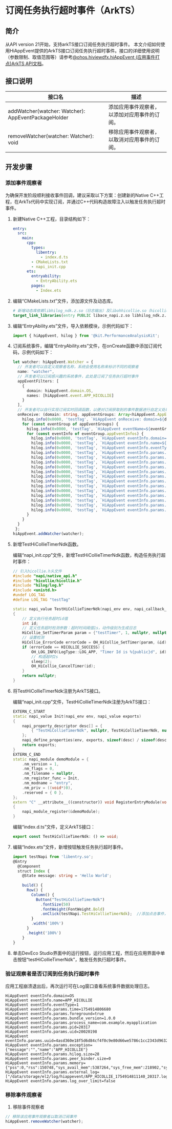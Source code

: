 # 订阅任务执行超时事件（ArkTS）

<!--Kit: Performance Analysis Kit-->
<!--Subsystem: HiviewDFX-->
<!--Owner: @rr_cn-->
<!--Designer: @peterhuangyu-->
<!--Tester: @gcw_KuLfPSbe-->
<!--Adviser: @foryourself-->

## 简介

从API version 21开始，支持arkTS接口订阅任务执行超时事件。 本文介绍如何使用HiAppEvent提供的ArkTS接口订阅任务执行超时事件。接口的详细使用说明（参数限制、取值范围等）请参考[@ohos.hiviewdfx.hiAppEvent (应用事件打点)ArkTS API文档](../reference/apis-performance-analysis-kit/js-apis-hiviewdfx-hiappevent.md)。

## 接口说明

| 接口名 | 描述 |
| -------- | -------- |
| addWatcher(watcher: Watcher): AppEventPackageHolder | 添加应用事件观察者，以添加对应用事件的订阅。 |
| removeWatcher(watcher: Watcher): void | 移除应用事件观察者，以取消对应用事件的订阅。 |

## 开发步骤

### 添加事件观察者

为确保开发阶段顺利接收事件回调，建议采取以下方案：创建新的Native C++工程，在ArkTs代码中实现订阅，并通过C++代码构造故障注入以触发任务执行超时事件。

1. 新建Native C++工程，目录结构如下：

   ```yml
   entry:
     src:
       main:
         cpp:
           types:
             libentry:
               - index.d.ts
           - CMakeLists.txt
           - napi_init.cpp
         ets:
           entryability:
             - EntryAbility.ets
           pages:
             - Index.ets
   ```

2. 编辑“CMakeLists.txt”文件，添加源文件及动态库。

   ```cmake
   # 新增动态库依赖libhilog_ndk.z.so（日志输出）及libohhicollie.so（hicollie检测）
   target_link_libraries(entry PUBLIC libace_napi.z.so libhilog_ndk.z.so libohhicollie.so)
   ```

3. 编辑“EntryAbility.ets”文件，导入依赖模块，示例代码如下：

   ```ts
   import { hiAppEvent, hilog } from '@kit.PerformanceAnalysisKit';
   ```

4. 订阅系统事件，编辑“EntryAbility.ets”文件，在onCreate函数中添加订阅代码，示例代码如下：

   ```ts
   let watcher: hiAppEvent.Watcher = {
     // 开发者可以自定义观察者名称，系统会使用名称来标识不同的观察者
     name: "watcher",
     // 开发者可以订阅感兴趣的系统事件，此处是订阅了任务执行超时事件
     appEventFilters: [
       {
         domain: hiAppEvent.domain.OS,
         names: [hiAppEvent.event.APP_HICOLLIE]
       }
     ],
     // 开发者可以自行实现订阅实时回调函数，以便对订阅获取到的事件数据进行自定义处理
     onReceive: (domain: string, appEventGroups: Array<hiAppEvent.AppEventGroup>) => {
       hilog.info(0x0000, 'testTag', `HiAppEvent onReceive: domain=${domain}`);
       for (const eventGroup of appEventGroups) {
         hilog.info(0x0000, 'testTag', `HiAppEvent eventName=${eventGroup.name}`);
         for (const eventInfo of eventGroup.appEventInfos) {
           hilog.info(0x0000, 'testTag', `HiAppEvent eventInfo.domain=${eventInfo.domain}`);
           hilog.info(0x0000, 'testTag', `HiAppEvent eventInfo.name=${eventInfo.name}`);
           hilog.info(0x0000, 'testTag', `HiAppEvent eventInfo.eventType=${eventInfo.eventType}`);
           hilog.info(0x0000, 'testTag', `HiAppEvent eventInfo.params.time=${eventInfo.params['time']}`);
           hilog.info(0x0000, 'testTag', `HiAppEvent eventInfo.params.foreground=${eventInfo.params['foreground']}`);
           hilog.info(0x0000, 'testTag', `HiAppEvent eventInfo.params.bundle_version=${eventInfo.params['bundle_version']}`);
           hilog.info(0x0000, 'testTag', `HiAppEvent eventInfo.params.process_name=${eventInfo.params['process_name']}`);
           hilog.info(0x0000, 'testTag', `HiAppEvent eventInfo.params.pid=${eventInfo.params['pid']}`);
           hilog.info(0x0000, 'testTag', `HiAppEvent eventInfo.params.uid=${eventInfo.params['uid']}`);
           hilog.info(0x0000, 'testTag', `HiAppEvent eventInfo.params.uid=${eventInfo.params['uuid']}`);
           hilog.info(0x0000, 'testTag', `HiAppEvent eventInfo.params.exception=${eventInfo.params['exception']}`);
           hilog.info(0x0000, 'testTag', `HiAppEvent eventInfo.params.hilog.size=${eventInfo.params['hilog'].length}`);
           hilog.info(0x0000, 'testTag', `HiAppEvent eventInfo.params.peer_binder.size=${JSON.stringify(eventInfo.params['peer_binder'].length)}`);
           hilog.info(0x0000, 'testTag', `HiAppEvent eventInfo.params.memory=${eventInfo.params['memory']}`);
           hilog.info(0x0000, 'testTag', `HiAppEvent eventInfo.params.external_log=${JSON.stringify(eventInfo.params['external_log'])}`);
           hilog.info(0x0000, 'testTag', `HiAppEvent eventInfo.params.log_over_limit=${eventInfo.params['log_over_limit']}`);
         }
       }
     }
    };
   hiAppEvent.addWatcher(watcher);
   ```

5. 新增TestHiCollieTimerNdk函数。

   编辑“napi_init.cpp”文件，新增TestHiCollieTimerNdk函数，构造任务执行超时事件：

   ```c++
   // 引入hicollie.h头文件
   #include "napi/native_api.h"
   #include "hicollie/hicollie.h"
   #include "hilog/log.h"
   #include <unistd.h>
   #undef LOG_TAG
   #define LOG_TAG "testTag"
   
   static napi_value TestHiCollieTimerNdk(napi_env env, napi_callback_info exports)
   {
       // 定义执行任务超时id值
       int id;  
       // 定义任务超时检测参数：超时时间阈值1s，动作级别为生成日志
       HiCollie_SetTimerParam param = {"testTimer", 1, nullptr, nullptr, HiCollie_Flag::HICOLLIE_FLAG_LOG};
       // 设置检测
       HiCollie_ErrorCode errorCode = OH_HiCollie_SetTimer(param, &id);
       if (errorCode == HICOLLIE_SUCCESS) {
           OH_LOG_INFO(LogType::LOG_APP, "Timer Id is %{public}d", id);
           // 构造超时2s
           sleep(2);
           OH_HiCollie_CancelTimer(id);
       }
       return nullptr; 
   }
   ```

6. 将TestHiCollieTimerNdk注册为ArkTS接口。

   编辑“napi_init.cpp”文件，TestHiCollieTimerNdk注册为ArkTS接口：

   ```c++
   EXTERN_C_START
   static napi_value Init(napi_env env, napi_value exports)
   {
       napi_property_descriptor desc[] = {
           { "TestHiCollieTimerNdk", nullptr, TestHiCollieTimerNdk, nullptr, nullptr, nullptr, napi_default, nullptr }
       };
       napi_define_properties(env, exports, sizeof(desc) / sizeof(desc[0]), desc);
       return exports;
   }
   EXTERN_C_END
   static napi_module demoModule = {
       .nm_version = 1,
       .nm_flags = 0,
       .nm_filename = nullptr,
       .nm_register_func = Init,
       .nm_modname = "entry",
       .nm_priv = ((void*)0),
       .reserved = { 0 },
   };
   extern "C" __attribute__((constructor)) void RegisterEntryModule(void)
   {
       napi_module_register(&demoModule);
   }
   ```

   编辑“index.d.ts”文件，定义ArkTS接口：

   ```typescript
   export const TestHiCollieTimerNdk: () => void;
   ```

7. 编辑“Index.ets”文件，新增按钮触发任务执行超时事件。

   ```typescript
   import testNapi from 'libentry.so';
   @Entry
     @Component
     struct Index {
       @State message: string = 'Hello World';
      
       build() {
         Row() {
           Column() {
             Button("TestHiCollieTimerNdk")
               .fontSize(50)
               .fontWeight(FontWeight.Bold)
               .onClick(testNapi.TestHiCollieTimerNdk);  //添加点击事件，触发TestHiCollieTimerNdk方法。
           }
           .width('100%')
         }
         .height('100%')
       }
   }
   ```

8. 单击DevEco Studio界面中的运行按钮，运行应用工程，然后在应用界面中单击按钮“testHiCollieTimerNdk”，触发任务执行超时事件。

### 验证观察者是否订阅到任务执行超时事件

应用工程崩溃退出后，再次运行可在Log窗口查看系统事件数据处理日志。

   ```text
   HiAppEvent eventInfo.domain=OS
   HiAppEvent eventInfo.name=APP_HICOLLIE
   HiAppEvent eventInfo.eventType=1
   HiAppEvent eventInfo.params.time=1754914806680
   HiAppEvent eventInfo.params.foreground=true
   HiAppEvent eventInfo.params.bundle_version=1.0.0
   HiAppEvent eventInfo.params.process_name=com.example.myapplication
   HiAppEvent eventInfo.params.pid=20317
   HiAppEvent eventInfo.params.uid=20020198
   HiAppEvent eventInfo.params.uuid=4asd360e18f5d6d84cf4f0c9e80d66we5786c1cc2343d9632e07abb0d3552asd
   HiAppEvent eventInfo.params.exception={"message":"","name":"APP_HICOLLIE"}
   HiAppEvent eventInfo.params.hilog.size=28
   HiAppEvent eventInfo.params.peer_binder.size=0
   HiAppEvent eventInfo.params.memory={"pss":0,"rss":150748,"sys_avail_mem":5387264,"sys_free_mem":218902,"sys_total_mem":11679236,"vss":38306936}
   HiAppEvent eventInfo.params.external_log=["/data/storage/el2/log/hiappevent/APP_HICOLLIE_1754914811140_20317.log"]
   HiAppEvent eventInfo.params.log_over_limit=false
   ```

### 移除事件观察者

1. 移除事件观察者

```ts
// 移除该应用事件观察者以取消订阅事件
hiAppEvent.removeWatcher(watcher);
```